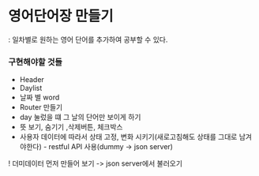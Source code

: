# 영어단어장 만들기
: 일차별로 원하는 영어 단어를 추가하여 공부할 수 있다.

### 구현해야할 것들
- Header
- Daylist
- 날짜 별 word
- Router 만들기
- day 눌렀을 떄 그 날의 단어만 보이게 하기
- 뜻 보기, 숨기기 ,삭제버튼, 체크박스
- 사용자 데이터에 따라서 상태 고정, 변화 시키기(새로고침해도 상태를 그대로 남겨야한다) - restful API 사용(dummy -> json server)

! 더미데이터 먼저 만들어 보기 -> json server에서 불러오기
